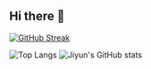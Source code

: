 ## Hi there 👋

<!--
**jiyunwoo02/jiyunwoo02** is a ✨ _special_ ✨ repository because its `README.md` (this file) appears on your GitHub profile.

Here are some ideas to get you started:

- 🔭 I’m currently working on ...
- 🌱 I’m currently learning ...
- 👯 I’m looking to collaborate on ...
- 🤔 I’m looking for help with ...
- 💬 Ask me about ...
- 📫 How to reach me: ...
- 😄 Pronouns: ...
- ⚡ Fun fact: ...
-->
[![GitHub Streak](https://streak-stats.demolab.com?user=jiyunwoo02)](https://git.io/streak-stats)

![Top Langs](https://github-readme-stats.vercel.app/api/top-langs/?username=jiyunwoo02&layout=compact)
![Jiyun's GitHub stats](https://github-readme-stats.vercel.app/api?username=jiyunwoo02&show_icons=true&theme=graywhite)
